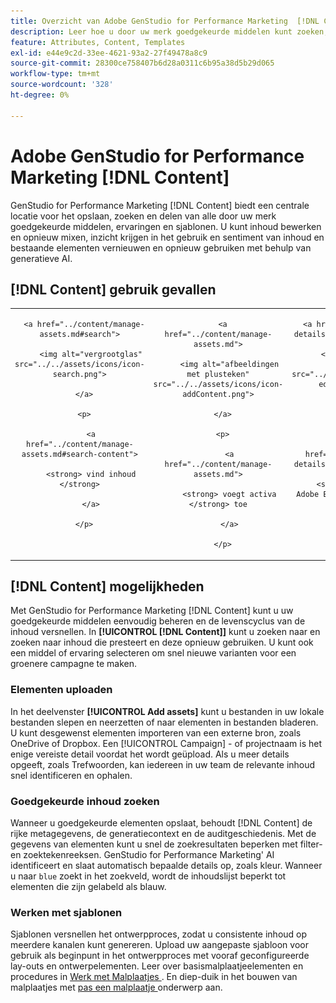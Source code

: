 ```yaml
---
title: Overzicht van Adobe GenStudio for Performance Marketing  [!DNL Content]
description: Leer hoe u door uw merk goedgekeurde middelen kunt zoeken, bewerken, hergebruiken en delen in één intuïtieve portal.
feature: Attributes, Content, Templates
exl-id: e44e9c2d-33ee-4621-93a2-27f49478a8c9
source-git-commit: 28300ce758407b6d28a0311c6b95a38d5b29d065
workflow-type: tm+mt
source-wordcount: '328'
ht-degree: 0%

---
```


# Adobe GenStudio for Performance Marketing [!DNL Content]

GenStudio for Performance Marketing [!DNL Content] biedt een centrale locatie voor het opslaan, zoeken en delen van alle door uw merk goedgekeurde middelen, ervaringen en sjablonen. U kunt inhoud bewerken en opnieuw mixen, inzicht krijgen in het gebruik en sentiment van inhoud en bestaande elementen vernieuwen en opnieuw gebruiken met behulp van generatieve AI.

## [!DNL Content] gebruik gevallen

<table style="table-layout:fixed">

<tr style="border: 0;">

   <td align="center" valign="top" width="100">

      <a href="../content/manage-assets.md#search">

         <img alt="vergrootglas" src="../../assets/icons/icon-search.png">

      </a>

      <p>

         <a href="../content/manage-assets.md#search-content">

         <strong> vind inhoud </strong>

         </a>

      </p>

   </td>

   <td align="center" valign="top" width="100">

      <a href="../content/manage-assets.md">

         <img alt="afbeeldingen met plusteken" src="../../assets/icons/icon-addContent.png">

      </a>

      <p>

         <a href="../content/manage-assets.md">

         <strong> voegt activa </strong> toe

         </a>

      </p>

   </td>

   <td align="center" valign="top" width="100">

      <a href="../content/asset-details.md#edit-in-express">

         <img alt="Bewerken in Adobe Express" src="../../assets/icons/icon-editExpress.png">

      </a>

      <p>

         <a href="../content/asset-details.md#edit-in-express">

         <strong> geef activa in Adobe Express </strong> uit

         </a>

      </p>

   </td>

   <td align="center" valign="top" width="100">

      <a href="../content/customize-template.md">

         <img alt="bliksemschicht op middel" src="../../assets/icons/icon-template.png">

      </a>

      <p>

         <a href="../content/customize-template.md">

         <strong> pas een malplaatje </strong> aan

         </a>

      </p>

   </td>

   <td align="center" valign="top" width="100">

      <a href="../content/use-templates.md">

         <img alt="bliksemschicht op middel met plusteken" src="../../assets/icons/icon-addTemplate.png">

      </a>

      <p>

         <a href="../content/use-templates.md#upload-a-template">

         <strong> uploadt malplaatje </strong>

         </a>

      </p>

   </td>

</tr>

</table>

## [!DNL Content] mogelijkheden

Met GenStudio for Performance Marketing [!DNL Content] kunt u uw goedgekeurde middelen eenvoudig beheren en de levenscyclus van de inhoud versnellen. In **[!UICONTROL [!DNL Content]]** kunt u zoeken naar en zoeken naar inhoud die presteert en deze opnieuw gebruiken. U kunt ook een middel of ervaring selecteren om snel nieuwe varianten voor een groenere campagne te maken.

### Elementen uploaden

In het deelvenster **[!UICONTROL Add assets]** kunt u bestanden in uw lokale bestanden slepen en neerzetten of naar elementen in bestanden bladeren. U kunt desgewenst elementen importeren van een externe bron, zoals OneDrive of Dropbox. Een [!UICONTROL Campaign] - of projectnaam is het enige vereiste detail voordat het wordt geüpload. Als u meer details opgeeft, zoals Trefwoorden, kan iedereen in uw team de relevante inhoud snel identificeren en ophalen.

### Goedgekeurde inhoud zoeken

Wanneer u goedgekeurde elementen opslaat, behoudt [!DNL Content] de rijke metagegevens, de generatiecontext en de auditgeschiedenis. Met de gegevens van elementen kunt u snel de zoekresultaten beperken met filter- en zoektekenreeksen. GenStudio for Performance Marketing&#39; AI identificeert en slaat automatisch bepaalde details op, zoals kleur. Wanneer u naar `blue` zoekt in het zoekveld, wordt de inhoudslijst beperkt tot elementen die zijn gelabeld als blauw.

### Werken met sjablonen

Sjablonen versnellen het ontwerpproces, zodat u consistente inhoud op meerdere kanalen kunt genereren. Upload uw aangepaste sjabloon voor gebruik als beginpunt in het ontwerpproces met vooraf geconfigureerde lay-outs en ontwerpelementen. Leer over basismalplaatjeelementen en procedures in [ Werk met Malplaatjes ](use-templates.md). En diep-duik in het bouwen van malplaatjes met [ pas een malplaatje ](customize-template.md) onderwerp aan.
